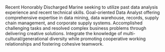 Recent Honorably Discharged Marine seeking to utilize past data analysis experience and recent technical skills. Goal-oriented Data Analyst offering comprehensive expertise in data mining, data warehouse, records, supply chain management, and corporate supply systems. Accomplished challenging tasks and resolved complex business problems through delivering creative solutions. Integrate the knowledge of multi-cultural/generational diversity while promoting cooperative working relationships and fostering cohesive teamwork.
